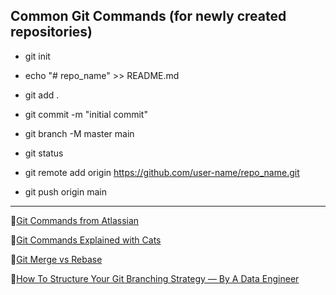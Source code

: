 ## Common Git Commands (for newly created repositories)


 - git init

 - echo "# repo_name" >> README.md

 - git add .

 - git commit -m "initial commit"

 - git branch -M master main

 - git status

 - git remote add origin https://github.com/user-name/repo_name.git

 - git push origin main



----------

🔗[Git Commands from Atlassian](https://confluence.atlassian.com/bitbucketserver/basic-git-commands-776639767.html)

🔗[Git Commands Explained with Cats](https://girliemac.com/blog/2017/12/26/git-purr/)

🔗[Git Merge vs Rebase](https://medium.com/nerd-for-tech/git-merge-vs-rebase)

🔗[How To Structure Your Git Branching Strategy — By A Data Engineer](https://towardsdatascience.com/how-to-structure-your-git-branching-strategy-by-a-data-engineer-45ff96857bb)

